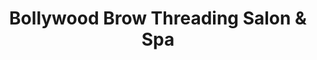 ---
title: "Bollywood Brow Threading Salon & Spa"
url: /salem/bollywood-brow-threading-salon-and-spa/
shop: beauty
---